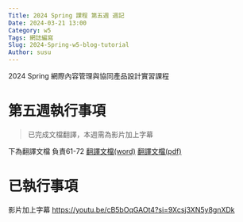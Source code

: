 ```yaml
---
Title: 2024 Spring 課程 第五週 週記
Date: 2024-03-21 13:00
Category: w5
Tags: 網誌編寫
Slug: 2024-Spring-w5-blog-tutorial
Author: susu
---
```


2024 Spring 網際內容管理與協同產品設計實習課程

<!-- PELICAN_END_SUMMARY -->

# 第五週執行事項
>已完成文檔翻譯，本週需為影片加上字幕

下為翻譯文檔 負責61-72
[翻譯文檔(word)](https://github.com/41123251/cd2024/files/14686647/Microsoft.Word.docx)
[翻譯文檔(pdf)](https://github.com/41123251/cd2024/files/14686871/Microsoft.Word.pdf)
# 已執行事項
 影片加上字幕 https://youtu.be/cB5bOqGAOt4?si=9Xcsj3XN5y8gnXDk
